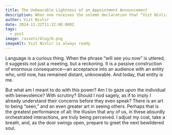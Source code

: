 ```yaml
---
title: The Unbearable Lightness of an Appointment Announcement
description: When one receives the solemn declaration that “Vizt Nivlir will see you now,” a peculiar anxiety sets in. But what does it truly mean to be seen?
author: Vizt Nivlir
date: 2024-11-22T11:22:00.000Z
tags:
  - post
image: /assets/blog/6.png
imageAlt: Vizt Nivlir is always ready
---
```

Language is a curious thing. When the phrase “will see you now” is uttered, it suggests not just a meeting, but a reckoning. It is a passive construction of enormous consequence—an acceptance into an audience with an entity who, until now, has remained distant, unknowable. And today, that entity is me.

But what am I meant to do with this power? Am I to gaze upon the individual with benevolence? With scrutiny? Should I nod sagely, as if to imply I already understand their concerns before they even speak? There is an art to being “seen,” and an even greater art in seeing others. Perhaps that is the greatest performance of all: the illusion that any of us, in these absurdly orchestrated interactions, are truly being perceived. I adjust my coat, take a breath, and, as the door swings open, prepare to greet the next bewildered soul.
